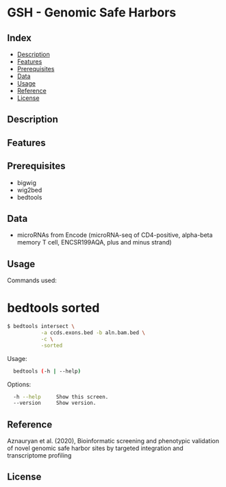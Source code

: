 # GSH - Genomic Safe Harbors

## Index

* [Description](#description)
* [Features](#features)
* [Prerequisites](#prerequisites)
* [Data](#usage)
* [Usage](#usage)
* [Reference](#reference)
* [License](#license)

## Description

## Features

## Prerequisites
- bigwig
- wig2bed
- bedtools

## Data
- microRNAs from Encode (microRNA-seq of CD4-positive, alpha-beta memory T cell, ENCSR199AQA, plus and minus strand)

## Usage

Commands used:

# bedtools sorted
```bash
$ bedtools intersect \
           -a ccds.exons.bed -b aln.bam.bed \
           -c \
           -sorted
```

Usage:

```bash
  bedtools (-h | --help)
```
  
Options:
```bash
  -h --help     Show this screen.
  --version     Show version.
 ```
 
## Reference
Aznauryan et al. (2020), Bioinformatic screening and phenotypic validation of novel genomic safe harbor sites by targeted integration and transcriptome profiling

## License

